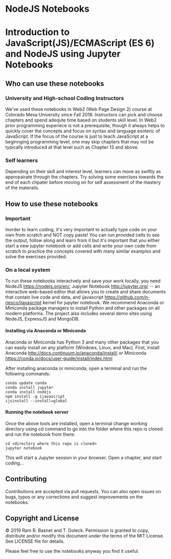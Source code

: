 # NodeJS Notebooks

# Introduction to JavaScript(JS)/ECMAScript (ES 6) and NodeJS using Jupyter Notebooks


## Who can use these notebooks

### University and High-school Coding Instructors

We've used these notebooks in Web2 (Web Page Design 2) course at Colorado Mesa University since Fall 2018. Instructors can pick and choose chapters and spend adequte time based on students skill level. In Web2 prior programming experiece is not a prerequisite, though it always helps to quickly cover the concepts and focus on syntax and language esoteric of JavaScript. If the focus of the course is just to teach JavaScript at a beginnging programming level, one may skip chapters that may not be typically introduced at that level such as Chapter 13 and above.

### Self learners

Depending on their skill and interest level, learners can move as swiftly as appropairate through the chapters. Try solving some exercises towards the end of each chpater before moving on for self assessment of the mastery of the materails.

## How to use these notebooks

### Important

Inorder to learn coding, it's very important to actually type code on your own from scratch and NOT copy paste! You can run provided cells to see the output, follow along and learn from it but it's important that you either start a new jupyter notebook or add cells and write your own code from scratch to practice the concepts covered with many similar examples and solve the exercises provided.


### On a local system

To run these notebooks interactvely and save your work locally, you need NodeJS https://nodejs.org/en/, Jupyter Notebook http://jupyter.org/ -- an interactive web-based editor that allows you to create and share documents that contain live code and data, and ijavascript https://github.com/n-riesco/ijavascript kernel for jupyter notebook. We recommend Anaconda or Miniconda package managers to install Python and other packages on all modern platforms. The project also includes several demo sites using NodeJS, ExpressJS and MongoDB.

#### Installing via Anaconda or Miniconda

Anaconda or Miniconda has Python 3 and many other packages that you can easily install on any platform (Windows, Linux, and Mac). First, install Anaconda http://docs.continuum.io/anaconda/install/ or Miniconda https://conda.io/docs/user-guide/install/index.html

After installing anaconda or miniconda, open a terminal and run the following commands:

    conda update conda
    conda install jupyter
    conda install nodejs
    npm install -g ijavascript
    ijsinstall --install=global

#### Running the notebook server

Once the above tools are installed, open a terminal change working directory using cd command to go into the folder where this repo is cloned and run the notebook from there:

    cd <directory where this repo is cloned>
    jupyter notebook

This will start a Jupyter session in your browser. Open a chapter, and start coding...

## Contributing

Contributions are accepted via pull requests. You can also open issues on bugs, typos or any corrections and suggest improvements on the notebooks.

## Copyright and License

&copy; 2019 Ram B. Basnet and T. Doleck. Permission is granted to copy, distribute and/or modify this document
under the terms of the MIT License. See LICENSE file for details.

Please feel free to use the notebooks anyway you find it useful.
